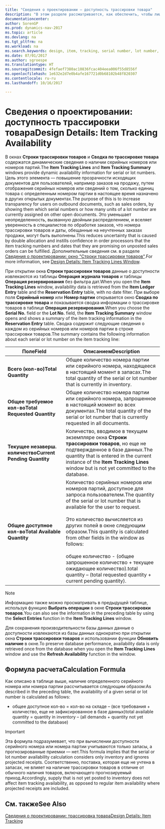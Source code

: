 ```yaml
---
title: "Сведения о проектировании — доступность трассировки товара"
description: "В этом разделе рассматривается, как обеспечить, чтобы лица, обрабатывающие заказы, могли полагаться на доступность серийных номеров или номеров партий."
documentationcenter: 
author: SorenGP
ms.prod: dynamics-nav-2017
ms.topic: article
ms.devlang: na
ms.tgt_pltfrm: na
ms.workload: na
ms.search.keywords: design, item, tracking, serial number, lot number, outbound documents
ms.date: 07/01/2017
ms.author: sgroespe
ms.translationtype: HT
ms.sourcegitcommit: 4fefaef7380ac10836fcac404eea006f55d8556f
ms.openlocfilehash: 1e632e2d7e0b4afe167721d0b68102b48f820307
ms.contentlocale: ru-ru
ms.lasthandoff: 10/16/2017

---
```

# <a name="design-details-item-tracking-availability"></a><span data-ttu-id="34091-103">Сведения о проектировании: доступность трассировки товара</span><span class="sxs-lookup"><span data-stu-id="34091-103">Design Details: Item Tracking Availability</span></span>
<span data-ttu-id="34091-104">В окнах **Строки трассировки товаров** и **Сводка по трассировке товара** содержатся динамические сведения о наличии серийных номеров или номеров партий.</span><span class="sxs-lookup"><span data-stu-id="34091-104">The **Item Tracking Lines** and **Item Tracking Summary** windows provide dynamic availability information for serial or lot numbers.</span></span> <span data-ttu-id="34091-105">Цель этого элемента — повышение прозрачности исходящих документов для пользователей, например заказов на продажу, путем отображения серийных номеров или сведений о том, сколько единиц товара с определенным номером партии в настоящее время назначено в других открытых документах.</span><span class="sxs-lookup"><span data-stu-id="34091-105">The purpose of this is to increase transparency for users on outbound documents, such as sales orders, by showing them which serial numbers or how many units of a lot number are currently assigned on other open documents.</span></span> <span data-ttu-id="34091-106">Это уменьшает неопределенность, вызванную двойным распределением, и вселяет уверенность в специалистов по обработке заказов, что номера трассировки товаров и даты, обещанные на неучтенных заказах продажи, могут быть выполнены.</span><span class="sxs-lookup"><span data-stu-id="34091-106">This reduces uncertainty that is caused by double allocation and instills confidence in order processors that the item tracking numbers and dates that they are promising on unposted sales orders can be fulfilled.</span></span> <span data-ttu-id="34091-107">Дополнительные сведения см. в разделе [Сведения о проектировании: окно "Строки трассировки товаров"](design-details-item-tracking-lines-window.md).</span><span class="sxs-lookup"><span data-stu-id="34091-107">For more information, see [Design Details: Item Tracking Lines Window](design-details-item-tracking-lines-window.md).</span></span>  
  
<span data-ttu-id="34091-108">При открытии окна **Строки трассировки товаров** данные о доступности извлекаются из таблицы **Операция журнала товаров** и таблицы **Операция резервирования** без фильтра дат.</span><span class="sxs-lookup"><span data-stu-id="34091-108">When you open the **Item Tracking Lines** window, availability data is retrieved from the **Item Ledger Entry** table and the **Reservation Entry** table, with no date filter.</span></span> <span data-ttu-id="34091-109">При выборе поля **Серийный номер** или **Номер партии** открывается окно **Сводка по трассировке товара** и показывается сводка информации о трассировке товаров в таблице **Операция резервирования**.</span><span class="sxs-lookup"><span data-stu-id="34091-109">When you choose the **Serial No.** field or the **Lot No.** field, the **Item Tracking Summary** window opens and shows a summary of the item tracking information in the **Reservation Entry** table.</span></span> <span data-ttu-id="34091-110">Сводка содержит следующие сведения о каждом из серийных номеров или номеров партии в строке трассировки товаров.</span><span class="sxs-lookup"><span data-stu-id="34091-110">The summary contains the following information about each serial or lot number on the item tracking line:</span></span>  
  
|<span data-ttu-id="34091-111">Поле</span><span class="sxs-lookup"><span data-stu-id="34091-111">Field</span></span>|<span data-ttu-id="34091-112">Описанием</span><span class="sxs-lookup"><span data-stu-id="34091-112">Description</span></span>|  
|---------------------------------|---------------------------------------|  
|<span data-ttu-id="34091-113">**Всего (кол-во)**</span><span class="sxs-lookup"><span data-stu-id="34091-113">**Total Quantity**</span></span>|<span data-ttu-id="34091-114">Общее количество номера партии или серийного номера, находящееся в настоящий момент в запасах.</span><span class="sxs-lookup"><span data-stu-id="34091-114">The total quantity of the serial or lot number that is currently in inventory.</span></span>|  
|<span data-ttu-id="34091-115">**Общее требуемое кол-во**</span><span class="sxs-lookup"><span data-stu-id="34091-115">**Total Requested Quantity**</span></span>|<span data-ttu-id="34091-116">Общее количество номера партии или серийного номера, запрошенное в настоящий момент во всех документах.</span><span class="sxs-lookup"><span data-stu-id="34091-116">The total quantity of the serial or lot number that is currently requested in all documents.</span></span>|  
|<span data-ttu-id="34091-117">**Текущее незаверш. количество**</span><span class="sxs-lookup"><span data-stu-id="34091-117">**Current Pending Quantity**</span></span>|<span data-ttu-id="34091-118">Количество, вводимое в текущем экземпляре окна **Строки трассировки товаров**, но еще не подтвержденное в базе данных.</span><span class="sxs-lookup"><span data-stu-id="34091-118">The quantity that is entered in the current instance of the **Item Tracking Lines** window but is not yet committed to the database.</span></span>|  
|<span data-ttu-id="34091-119">**Общее доступное кол-во**</span><span class="sxs-lookup"><span data-stu-id="34091-119">**Total Available Quantity**</span></span>|<span data-ttu-id="34091-120">Количество серийных номеров или номеров партий, доступное для запроса пользователем.</span><span class="sxs-lookup"><span data-stu-id="34091-120">The quantity of the serial or lot number that is available for the user to request.</span></span><br /><br /> <span data-ttu-id="34091-121">Это количество вычисляется из других полей в окне следующим образом.</span><span class="sxs-lookup"><span data-stu-id="34091-121">This quantity is calculated from other fields in the window as follows:</span></span><br /><br /> <span data-ttu-id="34091-122">общее количество - (общее запрошенное количество + текущее ожидающее количество).</span><span class="sxs-lookup"><span data-stu-id="34091-122">total quantity – (total requested quantity + current pending quantity).</span></span>|  
  
> [!NOTE]  
>  <span data-ttu-id="34091-123">Информацию также можно просматривать в предыдущей таблице, используя функцию **Выбрать операции** в окне **Строки трассировки товаров**.</span><span class="sxs-lookup"><span data-stu-id="34091-123">You can also see the information in the preceding table by using the **Select Entries** function in the **Item Tracking Lines** window.</span></span>  
  
<span data-ttu-id="34091-124">Для сохранения производительности базы данных данные о доступности извлекаются из базы данных однократно при открытии окна **Строки трассировки товаров** и использовании функции **Обновить наличие** в окне.</span><span class="sxs-lookup"><span data-stu-id="34091-124">To preserve database performance, availability data is only retrieved once from the database when you open the **Item Tracking Lines** window and use the **Refresh Availability** function in the window.</span></span>  
  
## <a name="calculation-formula"></a><span data-ttu-id="34091-125">Формула расчета</span><span class="sxs-lookup"><span data-stu-id="34091-125">Calculation Formula</span></span>  
<span data-ttu-id="34091-126">Как описано в таблице выше, наличие определенного серийного номера или номера партии рассчитывается следующим образом:</span><span class="sxs-lookup"><span data-stu-id="34091-126">As described in the preceding table, the availability of a given serial or lot number is calculated as follows:</span></span>  
  
* <span data-ttu-id="34091-127">общее доступное кол-во = кол-во на складе – (все требования + количество, еще не зафиксированное в базе данных)</span><span class="sxs-lookup"><span data-stu-id="34091-127">total available quantity = quantity in inventory – (all demands + quantity not yet committed to the database)</span></span>  
  
> [!IMPORTANT]  
>  <span data-ttu-id="34091-128">Эта формула подразумевает, что при вычислении доступности серийного номера или номера партии учитываются только запасы, а прогнозированные приемки — нет.</span><span class="sxs-lookup"><span data-stu-id="34091-128">This formula implies that the serial or lot number availability calculation considers only inventory and ignores projected receipts.</span></span> <span data-ttu-id="34091-129">Соответственно, поставка, которая еще не учтена в запасах, не влияет на наличие трассировки товаров в отличие от обычного наличия товаров, включающего прогнозируемый приход.</span><span class="sxs-lookup"><span data-stu-id="34091-129">Accordingly, supply that is not yet posted to inventory does not affect item tracking availability, as opposed to regular item availability where projected receipts are included.</span></span>  
  
## <a name="see-also"></a><span data-ttu-id="34091-130">См. также</span><span class="sxs-lookup"><span data-stu-id="34091-130">See Also</span></span>  
[<span data-ttu-id="34091-131">Сведения о проектировании: трассировка товара</span><span class="sxs-lookup"><span data-stu-id="34091-131">Design Details: Item Tracking</span></span>](design-details-item-tracking.md)
